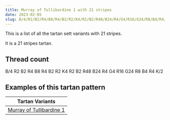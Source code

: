```yaml
---
title: Murray of Tullibardine 1 with 21 stripes
date: 2023-02-05
slug: B/4/R2/B2/R4/B8/R4/B2/R2/K4/R2/B2/R48/B24/R4/G4/R16/G24/R8/B4/R4/K/2
---
```

This is a list of all the tartan sett variants with 21 stripes.

It is a 21 stripes tartan.


## Thread count
B/4 R2 B2 R4 B8 R4 B2 R2 K4 R2 B2 R48 B24 R4 G4 R16 G24 R8 B4 R4 K/2

## Examples of this tartan pattern

| Tartan Variants |
|---------------|
| [Murray of Tullibardine 1](/variants/b/4/r2/b2/r4/b8/r4/b2/r2/k4/r2/b2/r48/b24/r4/g4/r16/g24/r8/b4/r4/k/2-b304080-g008000-k000000-rc00000)||
